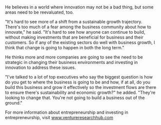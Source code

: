 He believes in a world where innovation may not be a bad thing, but some areas need to be reevaluated, too.

"It's hard to see more of a shift from a sustainable growth trajectory. There's too much of a fear among the business community about how to innovate," he said. "It's hard to see how anyone can continue to build, without making investments that are beneficial for business and their customers. So if any of the existing sectors do well with business growth, I think that change is going to happen in both the long term."

He thinks more and more companies are going to see the need to be strategic in changing their business environments and investing in innovation to address these issues.

"I've talked to a lot of top executives who say the biggest question is how do you get to where the business is going to be and how, if at all, do you build this business and grow it effectively so the investment flows are there to ensure there's sustainability and economic growth?" he added. "They're looking to change that. You're not going to build a business out of the ground."

For more information about entrepreneurship and investing in entrepreneurship, visit www.ventureresearchhub.com
